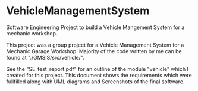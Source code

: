 # VehicleManagementSystem
Software Engineering Project to build a Vehicle Mangement System for a mechanic workshop.

This project was a group project for a Vehicle Management System for a Mechanic Garage Workshop.
Majority of the code written by me can be found at "./GMSIS/src/vehicle/".

See the "SE_test_report.pdf" for an outline of the module "vehicle" which I created for this project.
This document shows the requirements which were fullfilled along with UML diagrams and Screenshots of the final software.
